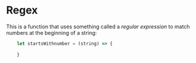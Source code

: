 # Regex

This is a function that uses something called a _regular expression_ to match numbers at the beginning of a string:

```javascript
    let startsWithnumber = (string) => {
        
    }
```
